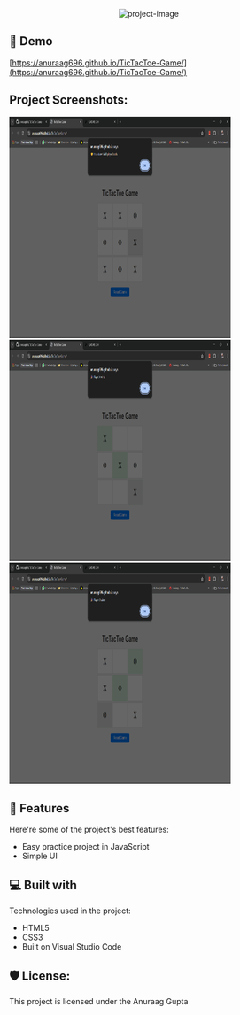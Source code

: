 <p align="center"><img src="https://socialify.git.ci/anuraag696/TicTacToe-Game/image?forks=1&amp;issues=1&amp;language=1&amp;name=1&amp;owner=1&amp;pattern=Transparent&amp;pulls=1&amp;stargazers=1&amp;theme=Dark" alt="project-image"></p>

<h2>🚀 Demo</h2>

[https://anuraag696.github.io/TicTacToe-Game/](https://anuraag696.github.io/TicTacToe-Game/)

<h2>Project Screenshots:</h2>

<img src="Screenshots/Screenshot (821).png" alt="project-screenshot" width="400" height="400/">

<img src="Screenshots/Screenshot (822).png" alt="project-screenshot" width="400" height="400/">

<img src="Screenshots/Screenshot (823).png" alt="project-screenshot" width="400" height="400/">

  
  
<h2>🧐 Features</h2>

Here're some of the project's best features:

*   Easy practice project in JavaScript
*   Simple UI

  
  
<h2>💻 Built with</h2>

Technologies used in the project:

*   HTML5
*   CSS3
*   Built on Visual Studio Code

<h2>🛡️ License:</h2>

This project is licensed under the Anuraag Gupta
